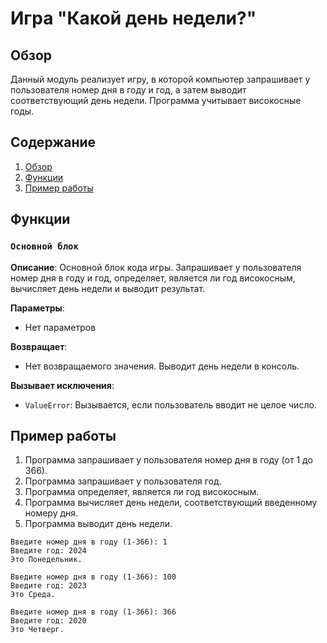 # Игра "Какой день недели?"

## Обзор

Данный модуль реализует игру, в которой компьютер запрашивает у пользователя номер дня в году и год, а затем выводит соответствующий день недели. Программа учитывает високосные годы.

## Содержание

1. [Обзор](#обзор)
2. [Функции](#функции)
3. [Пример работы](#пример-работы)

## Функции

### `Основной блок`

**Описание**: Основной блок кода игры. Запрашивает у пользователя номер дня в году и год, определяет, является ли год високосным, вычисляет день недели и выводит результат.

**Параметры**:
- Нет параметров

**Возвращает**:
- Нет возвращаемого значения. Выводит день недели в консоль.

**Вызывает исключения**:
- `ValueError`: Вызывается, если пользователь вводит не целое число.

## Пример работы

1.  Программа запрашивает у пользователя номер дня в году (от 1 до 366).
2.  Программа запрашивает у пользователя год.
3.  Программа определяет, является ли год високосным.
4.  Программа вычисляет день недели, соответствующий введенному номеру дня.
5.  Программа выводит день недели.

```
Введите номер дня в году (1-366): 1
Введите год: 2024
Это Понедельник.
```
```
Введите номер дня в году (1-366): 100
Введите год: 2023
Это Среда.
```
```
Введите номер дня в году (1-366): 366
Введите год: 2020
Это Четверг.
```
